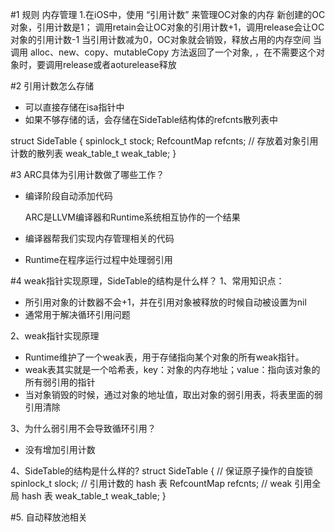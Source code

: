 

#1 规则
内存管理
1.在iOS中，使用 “引用计数” 来管理OC对象的内存
新创建的OC对象，引用计数是1；
调用retain会让OC对象的引用计数+1，调用release会让OC对象的引用计数-1
当引用计数减为0，OC对象就会销毁，释放占用的内存空间
当调用 alloc、new、copy、mutableCopy 方法返回了一个对象,
，在不需要这个对象时，要调用release或者aoturelease释放

#2 引用计数怎么存储
- 可以直接存储在isa指针中
- 如果不够存储的话，会存储在SideTable结构体的refcnts散列表中

struct SideTable {
    spinlock_t stock;
    RefcountMap refcnts; // 存放着对象引用计数的散列表
    weak_table_t weak_table;
}

#3 ARC具体为引用计数做了哪些工作？
 - 编译阶段自动添加代码

   ARC是LLVM编译器和Runtime系统相互协作的一个结果
- 编译器帮我们实现内存管理相关的代码
- Runtime在程序运行过程中处理弱引用

#4 weak指针实现原理，SideTable的结构是什么样？
1、常用知识点：
- 所引用对象的计数器不会+1，并在引用对象被释放的时候自动被设置为nil
- 通常用于解决循环引用问题

2、weak指针实现原理
- Runtime维护了一个weak表，用于存储指向某个对象的所有weak指针。
- weak表其实就是一个哈希表，key：对象的内存地址；value：指向该对象的所有弱引用的指针
- 当对象销毁的时候，通过对象的地址值，取出对象的弱引用表，将表里面的弱引用清除

3、为什么弱引用不会导致循环引用？
- 没有增加引用计数   

4、SideTable的结构是什么样的?
 struct SideTable {
   // 保证原子操作的自旋锁
    spinlock_t slock;
    // 引用计数的 hash 表
    RefcountMap refcnts;
    // weak 引用全局 hash 表
    weak_table_t weak_table;
}

#5. 自动释放池相关


